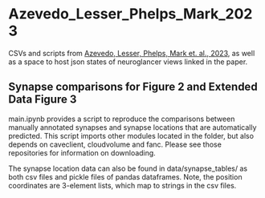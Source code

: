 # Azevedo_Lesser_Phelps_Mark_2023
CSVs and scripts from [Azevedo, Lesser, Phelps, Mark et. al., 2023](url), as well as a space to host json states of neuroglancer views linked in the paper.

## Synapse comparisons for Figure 2 and Extended Data Figure 3
main.ipynb provides a script to reproduce the comparisons between manually annotated synapses and synapse locations that are automatically predicted. This script imports other modules located in the folder, but also depends on caveclient, cloudvolume and fanc. Please see those repositories for information on downloading. 

The synapse location data can also be found in data/synapse_tables/ as both csv files and pickle files of pandas dataframes. Note, the position coordinates are 3-element lists, which map to strings in the csv files. 
